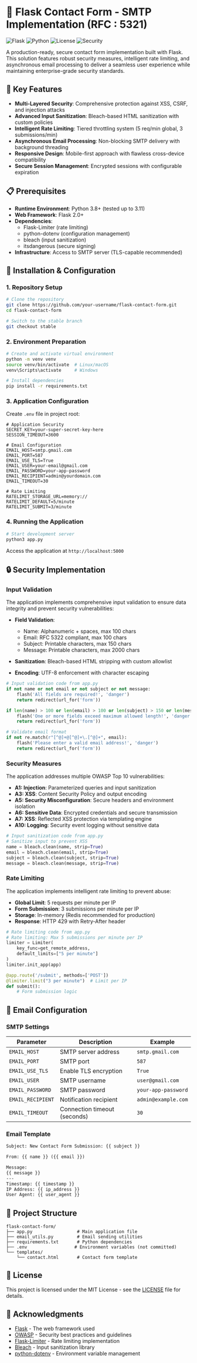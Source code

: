 

# 🚀 Flask Contact Form - SMTP Implementation (RFC : 5321)

![Flask](https://img.shields.io/badge/Flask-2.0+-blue.svg)
![Python](https://img.shields.io/badge/Python-3.8+-green.svg)
![License](https://img.shields.io/badge/License-MIT-yellow.svg)
![Security](https://img.shields.io/badge/Security-High-brightgreen.svg)

A production-ready, secure contact form implementation built with Flask. This solution features robust security measures, intelligent rate limiting, and asynchronous email processing to deliver a seamless user experience while maintaining enterprise-grade security standards.

## 🌟 Key Features

- **Multi-Layered Security**: Comprehensive protection against XSS, CSRF, and injection attacks
- **Advanced Input Sanitization**: Bleach-based HTML sanitization with custom policies
- **Intelligent Rate Limiting**: Tiered throttling system (5 req/min global, 3 submissions/min)
- **Asynchronous Email Processing**: Non-blocking SMTP delivery with background threading
- **Responsive Design**: Mobile-first approach with flawless cross-device compatibility
- **Secure Session Management**: Encrypted sessions with configurable expiration

## 📋 Prerequisites

- **Runtime Environment**: Python 3.8+ (tested up to 3.11)
- **Web Framework**: Flask 2.0+
- **Dependencies**:
  - Flask-Limiter (rate limiting)
  - python-dotenv (configuration management)
  - bleach (input sanitization)
  - itsdangerous (secure signing)
- **Infrastructure**: Access to SMTP server (TLS-capable recommended)

## 🚀 Installation & Configuration

### 1. Repository Setup

```bash
# Clone the repository
git clone https://github.com/your-username/flask-contact-form.git
cd flask-contact-form

# Switch to the stable branch
git checkout stable
```

### 2. Environment Preparation

```bash
# Create and activate virtual environment
python -m venv venv
source venv/bin/activate  # Linux/macOS
venv\Scripts\activate     # Windows

# Install dependencies
pip install -r requirements.txt
```

### 3. Application Configuration

Create `.env` file in project root:

```env
# Application Security
SECRET_KEY=your-super-secret-key-here
SESSION_TIMEOUT=3600

# Email Configuration
EMAIL_HOST=smtp.gmail.com
EMAIL_PORT=587
EMAIL_USE_TLS=True
EMAIL_USER=your-email@gmail.com
EMAIL_PASSWORD=your-app-password
EMAIL_RECIPIENT=admin@yourdomain.com
EMAIL_TIMEOUT=30

# Rate Limiting
RATELIMIT_STORAGE_URL=memory://
RATELIMIT_DEFAULT=5/minute
RATELIMIT_SUBMIT=3/minute
```

### 4. Running the Application

```bash
# Start development server
python3 app.py
```

Access the application at `http://localhost:5000`

## 🔒 Security Implementation

### Input Validation

The application implements comprehensive input validation to ensure data integrity and prevent security vulnerabilities:

- **Field Validation**:
  - Name: Alphanumeric + spaces, max 100 chars
  - Email: RFC 5322 compliant, max 100 chars
  - Subject: Printable characters, max 150 chars
  - Message: Printable characters, max 2000 chars

- **Sanitization**: Bleach-based HTML stripping with custom allowlist
- **Encoding**: UTF-8 enforcement with character escaping

```python
# Input validation code from app.py
if not name or not email or not subject or not message:
    flash('All fields are required!', 'danger')
    return redirect(url_for('form'))

if len(name) > 100 or len(email) > 100 or len(subject) > 150 or len(message) > 2000:
    flash('One or more fields exceed maximum allowed length!', 'danger')
    return redirect(url_for('form'))

# Validate email format
if not re.match(r"[^@]+@[^@]+\.[^@]+", email):
    flash('Please enter a valid email address!', 'danger')
    return redirect(url_for('form'))
```

### Security Measures

The application addresses multiple OWASP Top 10 vulnerabilities:

- **A1: Injection**: Parameterized queries and input sanitization
- **A3: XSS**: Content Security Policy and output encoding
- **A5: Security Misconfiguration**: Secure headers and environment isolation
- **A6: Sensitive Data**: Encrypted credentials and secure transmission
- **A7: XSS**: Reflected XSS protection via templating engine
- **A10: Logging**: Security event logging without sensitive data

```python
# Input sanitization code from app.py
# Sanitize input to prevent XSS
name = bleach.clean(name, strip=True)
email = bleach.clean(email, strip=True)
subject = bleach.clean(subject, strip=True)
message = bleach.clean(message, strip=True)
```

### Rate Limiting

The application implements intelligent rate limiting to prevent abuse:

- **Global Limit**: 5 requests per minute per IP
- **Form Submission**: 3 submissions per minute per IP
- **Storage**: In-memory (Redis recommended for production)
- **Response**: HTTP 429 with Retry-After header

```python
# Rate limiting code from app.py
# Rate limiting: Max 5 submissions per minute per IP
limiter = Limiter(
    key_func=get_remote_address,
    default_limits=["5 per minute"]
)
limiter.init_app(app)

@app.route('/submit', methods=['POST'])
@limiter.limit("3 per minute")  # Limit per IP
def submit():
    # Form submission logic
```

## 📧 Email Configuration

### SMTP Settings

| Parameter | Description | Example |
|-----------|-------------|---------|
| `EMAIL_HOST` | SMTP server address | `smtp.gmail.com` |
| `EMAIL_PORT` | SMTP port | `587` |
| `EMAIL_USE_TLS` | Enable TLS encryption | `True` |
| `EMAIL_USER` | SMTP username | `user@gmail.com` |
| `EMAIL_PASSWORD` | SMTP password | `your-app-password` |
| `EMAIL_RECIPIENT` | Notification recipient | `admin@example.com` |
| `EMAIL_TIMEOUT` | Connection timeout (seconds) | `30` |

### Email Template
```html
Subject: New Contact Form Submission: {{ subject }}

From: {{ name }} ({{ email }})

Message:
{{ message }}
---
Timestamp: {{ timestamp }}
IP Address: {{ ip_address }}
User Agent: {{ user_agent }}
```

## 📁 Project Structure

```
flask-contact-form/
├── app.py                 # Main application file
├── email_utils.py         # Email sending utilities
├── requirements.txt       # Python dependencies
├── .env                  # Environment variables (not committed)
└── templates/
    └── contact.html       # Contact form template
```

## 📄 License

This project is licensed under the MIT License - see the [LICENSE]([LICENSE](https://github.com/iAryanbajaj/flask-contact-form-smtp/blob/main/%20LICENSE)) file for details.

## 🙏 Acknowledgments

- [Flask](https://flask.palletsprojects.com/) - The web framework used
- [OWASP](https://owasp.org/) - Security best practices and guidelines
- [Flask-Limiter](https://flask-limiter.readthedocs.io/) - Rate limiting implementation
- [Bleach](https://bleach.readthedocs.io/) - Input sanitization library
- [python-dotenv](https://github.com/theskumar/python-dotenv) - Environment variable management
